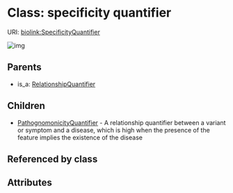 
# Class: specificity quantifier




URI: [biolink:SpecificityQuantifier](https://w3id.org/biolink/vocab/SpecificityQuantifier)

![img](http://yuml.me/diagram/nofunky;dir:TB/class/\[SpecificityQuantifier]^-\[PathognomonicityQuantifier],%20\[RelationshipQuantifier]^-\[SpecificityQuantifier])

## Parents

 *  is_a: [RelationshipQuantifier](RelationshipQuantifier.md)

## Children

 * [PathognomonicityQuantifier](PathognomonicityQuantifier.md) - A relationship quantifier between a variant or symptom and a disease, which is high when the presence of the feature implies the existence of the disease

## Referenced by class


## Attributes

